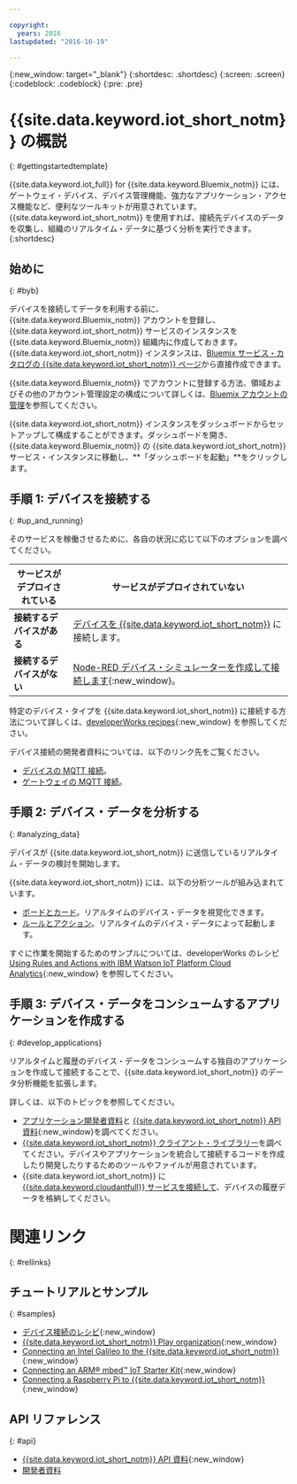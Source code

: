 ```yaml
---

copyright:
  years: 2016
lastupdated: "2016-10-19"

---
```


{:new_window: target="\_blank"}
{:shortdesc: .shortdesc}
{:screen: .screen}
{:codeblock: .codeblock}
{:pre: .pre}

# {{site.data.keyword.iot_short_notm}} の概説
{: #gettingstartedtemplate}

{{site.data.keyword.iot_full}} for {{site.data.keyword.Bluemix_notm}} には、ゲートウェイ・デバイス、デバイス管理機能、強力なアプリケーション・アクセス機能など、便利なツールキットが用意されています。{{site.data.keyword.iot_short_notm}} を使用すれば、接続先デバイスのデータを収集し、組織のリアルタイム・データに基づく分析を実行できます。
{:shortdesc}

## 始めに
{: #byb}

デバイスを接続してデータを利用する前に、{{site.data.keyword.Bluemix_notm}} アカウントを登録し、{{site.data.keyword.iot_short_notm}} サービスのインスタンスを {{site.data.keyword.Bluemix_notm}} 組織内に作成しておきます。{{site.data.keyword.iot_short_notm}} インスタンスは、[Bluemix サービス・カタログの {{site.data.keyword.iot_short_notm}} ページ](https://console.{DomainName}/catalog/services/internet-of-things-platform/)から直接作成できます。  

{{site.data.keyword.Bluemix_notm}} でアカウントに登録する方法、領域およびその他のアカウント管理設定の構成について詳しくは、[Bluemix アカウントの管理](https://console.ng.bluemix.net/docs/admin/account.html#signup)を参照してください。

{{site.data.keyword.iot_short_notm}} インスタンスをダッシュボードからセットアップして構成することができます。ダッシュボードを開き、{{site.data.keyword.Bluemix_notm}} の {{site.data.keyword.iot_short_notm}} サービス・インスタンスに移動し、**「ダッシュボードを起動」**をクリックします。

## 手順 1: デバイスを接続する
{: #up_and_running}

そのサービスを稼働させるために、各自の状況に応じて以下のオプションを調べてください。

   |   サービスがデプロイされている | サービスがデプロイされていない
  ------------- | -------------
  **接続するデバイスがある** | [デバイスを {{site.data.keyword.iot_short_notm}}](iotplatform_task.html#iotplatform_task) に接続します。| [Play organization demo](http://discover-iot.eu-gb.mybluemix.net/?cm_mc_uid=44491599487314618721024&cm_mc_sid_50200000=1462798151#/play){:new_window} でデバイス接続を調べます。
  **接続するデバイスがない** | [Node-RED デバイス・シミュレーターを作成して接続します](nodereddevice_sample.html){:new_window}。 | [Watson IoT Platform Starter](https://console.ng.bluemix.net/docs/starters/IoT/iot500.html){:new_window} で作業を開始します。
特定のデバイス・タイプを {{site.data.keyword.iot_short_notm}} に接続する方法について詳しくは、[developerWorks recipes](https://developer.ibm.com/recipes/tutorials/category/internet-of-things-iot/){:new_window} を参照してください。  

デバイス接続の開発者資料については、以下のリンク先をご覧ください。
- [デバイスの MQTT 接続](devices/mqtt.html)。
- [ゲートウェイの MQTT 接続](gateways/mqtt.html)。

## 手順 2: デバイス・データを分析する
{: #analyzing_data}

デバイスが {{site.data.keyword.iot_short_notm}} に送信しているリアルタイム・データの検討を開始します。

{{site.data.keyword.iot_short_notm}} には、以下の分析ツールが組み込まれています。  
- [ボードとカード](data_visualization.html)。リアルタイムのデバイス・データを視覚化できます。
- [ルールとアクション](analytics.html)。リアルタイムのデバイス・データによって起動します。

すぐに作業を開始するためのサンプルについては、developerWorks のレシピ [Using Rules and Actions with IBM Watson IoT Platform Cloud Analytics](https://developer.ibm.com/recipes/tutorials/using-rules-and-actions-with-ibm-watson-iot-platform-cloud-analytics/){:new_window} を参照してください。

## 手順 3: デバイス・データをコンシュームするアプリケーションを作成する
{: #develop_applications}

リアルタイムと履歴のデバイス・データをコンシュームする独自のアプリケーションを作成して接続することで、{{site.data.keyword.iot_short_notm}} のデータ分析機能を拡張します。

詳しくは、以下のトピックを参照してください。   
- [アプリケーション開発者資料](applications/api.html)と [{{site.data.keyword.iot_short_notm}} API 資料](https://docs.internetofthings.ibmcloud.com/swagger/v0002.html#/){:new_window}を調べてください。
- [{{site.data.keyword.iot_short_notm}} クライアント・ライブラリー](iot_platform_client_lib.html)を調べてください。デバイスやアプリケーションを統合して接続するコードを作成したり開発したりするためのツールやファイルが用意されています。
- {{site.data.keyword.iot_short_notm}} に [{{site.data.keyword.cloudantfull}} サービスを接続して](cloudant_connector.html)、デバイスの履歴データを格納してください。




# 関連リンク
{: #rellinks}
## チュートリアルとサンプル
{: #samples}
* [デバイス接続のレシピ](https://developer.ibm.com/recipes/tutorials/category/internet-of-things-iot/){:new_window}
* [{{site.data.keyword.iot_short_notm}} Play organization](https://play.internetofthings.ibmcloud.com/){:new_window}
* [Connecting an Intel Galileo to the {{site.data.keyword.iot_short_notm}}](https://developer.ibm.com/recipes/tutorials/connect-an-intel-galileo-to-the-internet-of-things-foundation-connect/){:new_window}
* [Connecting an ARM® mbed™ IoT Starter Kit](https://developer.ibm.com/recipes/tutorials/arm-mbed-iot-starter-kit-part-1/){:new_window}
* [Connecting a Raspberry Pi to {{site.data.keyword.iot_short_notm}}](https://developer.ibm.com/recipes/tutorials/raspberry-pi-4/){:new_window}

## API リファレンス
{: #api}
* [{{site.data.keyword.iot_short_notm}} API 資料](https://docs.internetofthings.ibmcloud.com/swagger/v0002.html#/){:new_window}
* [開発者資料](developer_doc_overview.html)
